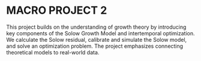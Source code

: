 # MACRO PROJECT 2
This project builds on the  understanding of growth theory by introducing key components  of the Solow Growth Model and intertemporal optimization. We  calculate the Solow  residual, calibrate and simulate the Solow model, and solve an optimization problem. The  project emphasizes connecting theoretical models to real-world data.
